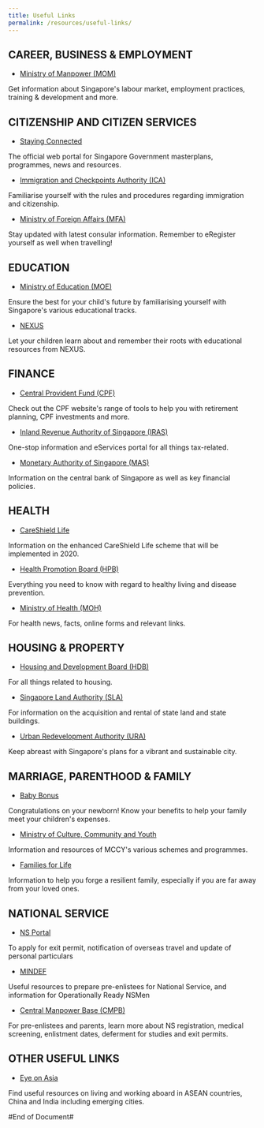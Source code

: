 ```yaml
---
title: Useful Links
permalink: /resources/useful-links/
---
```


## CAREER, BUSINESS & EMPLOYMENT
*	[Ministry of Manpower (MOM)](https://www.mom.gov.sg/)

Get information about Singapore's labour market, employment practices, training & development and more.
 

## CITIZENSHIP AND CITIZEN SERVICES
*	[Staying Connected](https://www.gov.sg/)

The official web portal for Singapore Government masterplans, programmes, news and resources.

*	[Immigration and Checkpoints Authority (ICA)](https://www.ica.gov.sg/)

Familiarise yourself with the rules and procedures regarding immigration and citizenship.

*	[Ministry of Foreign Affairs (MFA)](https://www.mfa.gov.sg/)

Stay updated with latest consular information. Remember to eRegister yourself as well when travelling!
 

## EDUCATION
*	[Ministry of Education (MOE)](https://www.moe.gov.sg/)

Ensure the best for your child's future by familiarising yourself with Singapore's various educational tracks.

*	[NEXUS](https://www.mindef.gov.sg/oms/imindef/mindef_websites/topics/nexus/home.html)

Let your children learn about and remember their roots with educational resources from NEXUS.
 

## FINANCE
*	[Central Provident Fund (CPF)](https://www.cpf.gov.sg/members)

Check out the CPF website's range of tools to help you with retirement planning, CPF investments and more.

* [Inland Revenue Authority of Singapore (IRAS)](https://www.iras.gov.sg/irashome/default.aspx)

One-stop information and eServices portal for all things tax-related.

*	[Monetary Authority of Singapore (MAS)](https://www.mas.gov.sg/)

Information on the central bank of Singapore as well as key financial policies.


## HEALTH
*	[CareShield Life](https://www.moh.gov.sg/careshieldlife/)

Information on the enhanced CareShield Life scheme that will be implemented in 2020.

*	[Health Promotion Board (HPB)](https://www.hpb.gov.sg/)

Everything you need to know with regard to healthy living and disease prevention.

*	[Ministry of Health (MOH)](https://www.moh.gov.sg/)

For health news, facts, online forms and relevant links.
 

##	HOUSING & PROPERTY
*	[Housing and Development Board (HDB)](https://www.hdb.gov.sg/cs/infoweb/homepage)

For all things related to housing.

*	[Singapore Land Authority (SLA)](https://www1.sla.gov.sg/)

For information on the acquisition and rental of state land and state buildings.

*	[Urban Redevelopment Authority (URA)](https://www.ura.gov.sg/Corporate)

Keep abreast with Singapore's plans for a vibrant and sustainable city.
 

##	MARRIAGE, PARENTHOOD & FAMILY
*	[Baby Bonus](https://www.babybonus.msf.gov.sg/parent/web/home?_afrLoop=5031971402323505&_afrWindowMode=0&_afrWindowId=null)

Congratulations on your newborn! Know your benefits to help your family meet your children's expenses.

*	[Ministry of Culture, Community and Youth](https://www.mccy.gov.sg/)

Information and resources of MCCY's various schemes and programmes.

*	[Families for Life](https://www.familiesforlife.sg/Pages/default.aspx)

Information to help you forge a resilient family, especially if you are far away from your loved ones.


##	NATIONAL SERVICE
*	[NS Portal](https://www.ns.sg/nsp/portal/site/login)

To apply for exit permit, notification of overseas travel and update of personal particulars

*	[MINDEF](https://www.mindef.gov.sg/web/portal/mindef/national-service/discover-ns)

Useful resources to prepare pre-enlistees for National Service, and information for Operationally Ready NSMen

*	[Central Manpower Base (CMPB)](https://www.cmpb.gov.sg/web/portal/cmpb/home/)

For pre-enlistees and parents, learn more about NS registration, medical screening, enlistment dates, deferment for studies and exit permits.

##	OTHER USEFUL LINKS

*	[Eye on Asia](http://www.eyeonasia.sg/)

 Find useful resources on living and working aboard in ASEAN countries, China and India including emerging cities.

 #End of Document#
